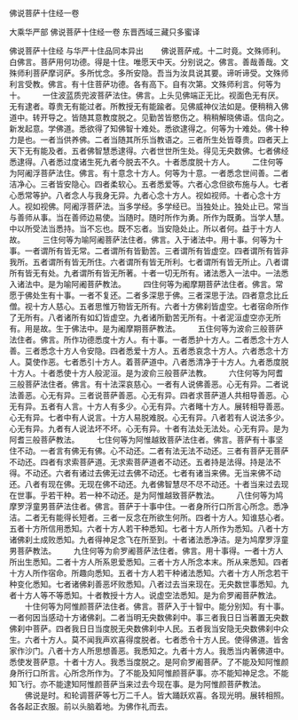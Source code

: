 佛说菩萨十住经一卷


大乘华严部
佛说菩萨十住经一卷
东晋西域三藏只多蜜译


佛说菩萨十住经
与华严十住品同本异出
　　佛说菩萨戒。十二时竟。文殊师利。白佛言。菩萨用何功德。得是十住。唯愿天中天。分别说之。佛言。善哉善哉。文殊师利菩萨摩诃萨。多所忧念。多所安隐。吾当为汝具说其要。谛听谛受。文殊师利言受教。佛言。有十住菩萨功德。各有高下。自有次第。文殊师利言。何等为十。
　　一住波蓝质兜波菩萨法住。佛言。上头见佛端正无比。视面色无有厌。无有逮者。尊贵无有能过者。所教授无有能踰者。见佛威神仪法如是。便稍稍入佛道中。转开导之。皆随其意教度脱之。见勤苦皆愍伤之。稍稍解晓佛语。信向之。新发起意。学佛道。悉欲得了知佛智十难处。悉欲逮得之。何等为十难处。佛十种力是也。一者当供养佛。二者当随其所乐当教语之。三者所生处皆尊贵。四者天上天下无有能及者。五者佛智慧悉逮得。六者世世所生处。得见无央数佛。七者佛经悉逮得。八者悉过度诸生死九者今脱去不久。十者悉度脱十方人。
　　二住何等为阿阇浮菩萨法住。佛言。有十意念十方人。何等为十意。一者悉念世间善。二者洁净心。三者皆安隐心。四者柔软心。五者悉爱等。六者心念但欲布施与人。七者心悉常等护。八者念人与我身无异。九者心念十方人。视如视师。十者心念十方人。视如视佛。阿阇浮菩萨法。当多学经。多学经已。当独处止。独处止已。常当与善师从事。当在善师边易使。当随时。随时所作为勇。所作为既勇。当学人慧。中以所受法当悉持。当不忘也。既不忘者。当安隐处止。所以者何。益于十方人故。
　　三住何等为喻阿阇菩萨法住者。佛言。入于诸法中。用十事。何等为十事。一者谓所有皆无常。二者谓所有皆勤苦。三者谓所有皆虚空。四者谓所有皆非我所。五者谓所有皆无所住。六者谓所有皆无所利。七者谓所有皆无所止。八者谓所有皆无有处。九者谓所有皆无所著。十者一切无所有。诸法悉入一法中。一法悉入诸法中。是为喻阿阇菩萨教法。
　　四住何等为阇摩期菩萨法住者。佛言。常愿于佛处生有十事。一者不复还。二者多深思于佛。三者深思于法。四者意念比丘僧。视十方人慈心。五者思惟万物皆无所有。六者十方佛刹皆虚空。七者宿命所作了无所有。八者诸所有如幻皆虚空。九者诸所勤苦无所有。十者泥洹虚空亦无所有。用是故。生于佛法中。是为阇摩期菩萨教法。
　　五住何等为波俞三般菩萨法住者。佛言。所作功德悉度十方人。有十事。一者悉护十方人。二者悉念十方人善。三者悉念十方人令安隐。四者悉爱十方人。五者悉哀念十方人。六者悉念十方人。莫使作恶。七者悉引十方人。着菩萨道中。八者悉清净于十方人。九者悉度脱十方人。十者悉使十方人般泥洹。是为波俞三般菩萨法教。
　　六住何等为阿耆三般菩萨法住者。佛言。有十法深哀慈心。一者有人说佛善恶。心无有异。二者说法善恶。心无有异。三者说菩萨善恶。心无有异。四者求菩萨道人共相导善恶。心无有异。五者有人言。十方人有多少。心无有异。六者睹十方人。展转相导善恶。心无有异。七者中有人说言。十方人易脱难脱。心无有异。八者若有人说法多少。心无有异。九者有人说法坏不坏。心无有异。十者有法处无法处。心无有异。是为阿耆三般菩萨教法。
　　七住何等为阿惟越致菩萨法住者。佛言。菩萨有十事坚住不动。一者言有佛无有佛。心不动还。二者有法无法不动还。三者有菩萨无菩萨不动还。四者有求索菩萨道。无求索菩萨道者不动还。五者持是法得。持是法不得。不动还。六者有诸过去佛无过去佛不动还。七者有诸当来佛。无当来佛不动还。八者有现在佛。无现在佛不动还。九者佛智慧尽不尽不动还。十者当来过去现在世事。乎若干种。若一种不动还。是为阿惟越致菩萨教法。
　　八住何等为鸠摩罗浮童男菩萨法住者。佛言。菩萨于十事中住。一者身所行口所言心所念。悉净洁。二者无有能得长短者。三者一反念在所欲生何所。四者十方人。知谁慈心者。五者十方所信用悉知。六者十方人若干种悉知。七者十方人所作为悉知。八者十方诸佛刹土成败悉知。九者得神足念飞在所至到。十者诸法悉净洁。是为鸠摩罗浮童男菩萨教法。
　　九住何等为俞罗阇菩萨法住者。佛言。用十事得。一者十方人所出生悉知。二者十方人所系恩爱悉知。三者十方人所念本末。所从来悉知。四者十方人所作宿命。所趣向悉知。五者十方人若干种诸法悉知。六者十方人所念若干种变化悉知。七者诸佛刹善恶坏败悉知。八者过去当来现在。无央数世事悉知。九者十方人等不等悉知。十者教授十方人。说虚空法悉知。是为俞罗阇菩萨教法。
　　十住何等为阿惟颜菩萨法住者。佛言。菩萨入于十智中。能分别知。有十事。一者何因当感动十方诸佛刹。二者当明无央数佛刹中。事三者我日日当著置无央数佛刹中菩萨。四者我日日当度脱无央数佛刹中人民。五者我当安隐无央数佛刹中众生。六者十方人。莫不闻我声欢喜得度脱者。七者悉令十方人民。使得佛道。皆舍家作沙门。八者十方人所思想善恶。我悉知之。九者十方人。我悉当内著佛道中。悉使发菩萨意。十者十方人。我悉当度脱之。是阿俞罗阇菩萨。了不能及知阿惟颜身所行口所言。心所念所作为。了不能及知阿惟颜菩萨事。亦不能知神足念。不能知飞行。亦不能逮知阿惟颜菩萨当来过去今现在事。是为阿惟颜菩萨教法。
　　佛说是时。和轮调菩萨等七万二千人。皆大踊跃欢喜。各现光明。展转相照。各各起正衣服。前以头脑着地。为佛作礼而去。

 
